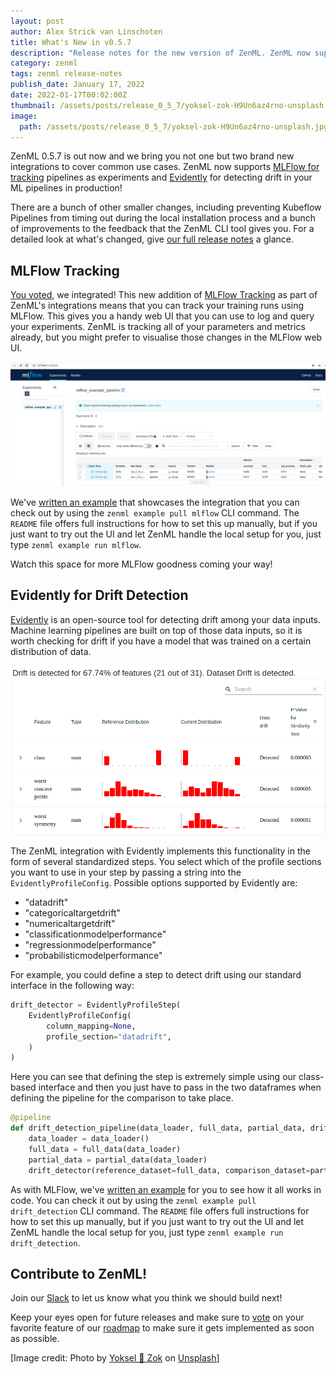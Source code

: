 ```yaml
---
layout: post
author: Alex Strick van Linschoten
title: What's New in v0.5.7
description: "Release notes for the new version of ZenML. ZenML now supports MLFlow for tracking pipelines as experiments and Evidently for detecting drift in your ML pipelines in production."
category: zenml
tags: zenml release-notes
publish_date: January 17, 2022
date: 2022-01-17T00:02:00Z
thumbnail: /assets/posts/release_0_5_7/yoksel-zok-H9Un6az4rno-unsplash.jpg
image:
  path: /assets/posts/release_0_5_7/yoksel-zok-H9Un6az4rno-unsplash.jpg
---
```


ZenML 0.5.7 is out now and we bring you not one but two brand new integrations to cover common use cases. ZenML now supports [MLFlow for tracking](https://www.mlflow.org/docs/latest/tracking.html) pipelines as experiments and [Evidently](https://github.com/evidentlyai/evidently) for detecting drift in your ML pipelines in production!

There are a bunch of other smaller changes, including preventing Kubeflow Pipelines from timing out during the local installation process and a bunch of improvements to the feedback that the ZenML CLI tool gives you. For a detailed look at what's changed, give [our full release
notes](https://github.com/zenml-io/zenml/releases/tag/0.5.7) a glance.

## MLFlow Tracking

[You voted](https://github.com/zenml-io/zenml/discussions/115), we integrated! This new addition of [MLFlow Tracking](https://www.mlflow.org/docs/latest/tracking.html) as part of ZenML's integrations means that you can track your training runs using MLFlow. This gives you a handy web UI that you can use to log and query your experiments. ZenML is tracking all of your parameters and metrics already, but you might prefer to visualise those changes in the MLFlow web UI.

![Tracking machine learning training runs with MLFlow](../assets/posts/release_0_5_7/mlflow-screenshot.png)

We've [written an example](https://github.com/zenml-io/zenml/tree/main/examples/mlflow) that showcases the integration that you can check out by using the `zenml example pull mlflow` CLI command. The `README` file offers full instructions for how to set this up manually, but if you just want to try out the UI and let ZenML handle the local setup for you, just type `zenml example run mlflow`.

Watch this space for more MLFlow goodness coming your way!

## Evidently for Drift Detection

[Evidently](https://github.com/evidentlyai/evidently) is an open-source tool for detecting drift among your data inputs. Machine learning pipelines are built on top of those data inputs, so it is worth checking for drift if you have a model that was trained on a certain distribution of data.

![Detecting and visualising data drift with Evidently](../assets/posts/release_0_5_7/evidently-screenshot.png)

The ZenML integration with Evidently implements this functionality in the form of several standardized steps. You select which of the profile sections you want to use in your step by passing a string into the `EvidentlyProfileConfig`. Possible options supported by Evidently are:

- "datadrift"
- "categoricaltargetdrift"
- "numericaltargetdrift"
- "classificationmodelperformance"
- "regressionmodelperformance"
- "probabilisticmodelperformance"

For example, you could define a step to detect drift using our standard interface in the following way:

```python
drift_detector = EvidentlyProfileStep(
    EvidentlyProfileConfig(
        column_mapping=None,
        profile_section="datadrift",
    )
)
```

Here you can see that defining the step is extremely simple using our class-based interface and then you just have to pass in the two dataframes when defining the pipeline for the comparison to take place.

```python
@pipeline
def drift_detection_pipeline(data_loader, full_data, partial_data, drift_detector):
    data_loader = data_loader()
    full_data = full_data(data_loader)
    partial_data = partial_data(data_loader)
    drift_detector(reference_dataset=full_data, comparison_dataset=partial_data)
```

As with MLFlow, we've [written an example](https://github.com/zenml-io/zenml/tree/0.5.7/examples/drift_detection) for you to see how it all works in code. You can check it out by using the `zenml example pull drift_detection` CLI command. The `README` file offers full instructions for how to set this up manually, but if you just want to try out the UI and let ZenML handle the local setup for you, just type `zenml example run drift_detection`.

## Contribute to ZenML!

Join our [Slack](https://zenml.io/slack-invite/) to let us know what you think we should build next!

Keep your eyes open for future releases and make sure to [vote](https://github.com/zenml-io/zenml/discussions/categories/roadmap) on your favorite feature of our [roadmap](https://zenml.io/roadmap) to make sure it gets implemented as soon as possible.

[Image credit: Photo by <a href="https://unsplash.com/@yoksel?utm_source=unsplash&utm_medium=referral&utm_content=creditCopyText">Yoksel 🌿 Zok</a> on <a href="https://unsplash.com/s/photos/balloons?utm_source=unsplash&utm_medium=referral&utm_content=creditCopyText">Unsplash</a>]